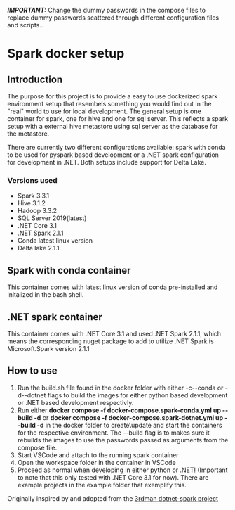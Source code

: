 **_IMPORTANT:_** Change the dummy passwords in the compose files to replace dummy passwords scattered through different configuration files and scripts.</b>.

# Spark docker setup
## Introduction
The purpose for this project is to provide a easy to use dockerized spark environment setup that resembels something you would find out in the "real" world to use for local development.
The general setup is one container for spark, one for hive and one for sql server. This reflects a spark setup with a external hive metastore using sql server as the
database for the metastore.

There are currently two different configurations available: spark with conda to be used for pyspark based development or a .NET spark configuration for development
in .NET. Both setups include support for Delta Lake.

### Versions used
* Spark 3.3.1
* Hive 3.1.2
* Hadoop 3.3.2
* SQL Server 2019(latest)
* .NET Core 3.1
* .NET Spark 2.1.1
* Conda latest linux version
* Delta lake 2.1.1

## Spark with conda container
This container comes with latest linux version of conda pre-installed and initalized in the bash shell.

## .NET spark container
This container comes with .NET Core 3.1 and used .NET Spark 2.1.1, which means the corresponding nuget package to add to utilize .NET Spark is 
Microsoft.Spark version 2.1.1


## How to use
1. Run the build.sh file found in the docker folder with either -c\--conda or -d\--dotnet flags to build the images for either python based development or
   .NET based development respectivly.
2. Run either <b>docker compose -f docker-compose.spark-conda.yml up --build -d</b> or <b>docker compose -f docker-compose.spark-dotnet.yml up --build -d</b> in the docker folder to create\update and start the containers for the respective environment. The --build flag is to makes sure it rebuilds the images to use the passwords passed as arguments from the compose file.
3. Start VSCode and attach to the running spark container
4. Open the workspace folder in the container in VSCode
5. Proceed as normal when developing in either python or .NET! (Important to note that this only tested with .NET Core 3.1 for now). There are example projects in the example folder that exemplify this.



Originally inspired by and adopted from the [3rdman dotnet-spark project](https://github.com/indy-3rdman/docker-dotnet-spark)
